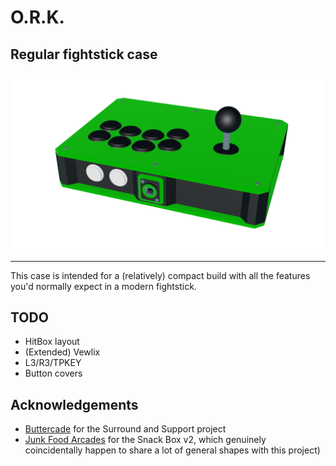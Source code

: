 # O.R.K.
## Regular fightstick case

![Waaaaagh !](../img/ork.png)

---

This case is intended for a (relatively) compact build with all the features you'd normally expect in a modern fightstick.

## TODO

- HitBox layout
- (Extended) Vewlix
- L3/R3/TPKEY
- Button covers

## Acknowledgements

- [Buttercade](https://www.etsy.com/shop/BUTTERCADE) for the Surround and Support project
- [Junk Food Arcades](https://junkfoodarcades.com) for the Snack Box v2, which genuinely coincidentally happen to share a lot of general shapes with this project)
